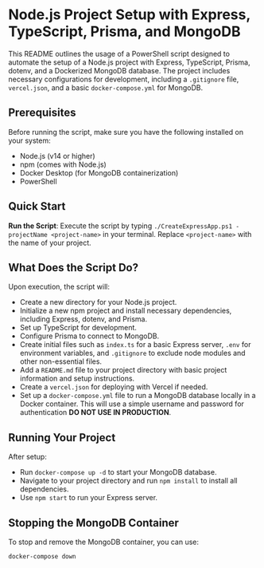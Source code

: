 # Node.js Project Setup with Express, TypeScript, Prisma, and MongoDB

This README outlines the usage of a PowerShell script designed to automate the setup of a Node.js project with Express, TypeScript, Prisma, dotenv, and a Dockerized MongoDB database. The project includes necessary configurations for development, including a `.gitignore` file, `vercel.json`, and a basic `docker-compose.yml` for MongoDB.

## Prerequisites

Before running the script, make sure you have the following installed on your system:
- Node.js (v14 or higher)
- npm (comes with Node.js)
- Docker Desktop (for MongoDB containerization)
- PowerShell

## Quick Start

**Run the Script**: Execute the script by typing `./CreateExpressApp.ps1 -projectName <project-name>` in your terminal. Replace `<project-name>` with the name of your project.

## What Does the Script Do?

Upon execution, the script will:
- Create a new directory for your Node.js project.
- Initialize a new npm project and install necessary dependencies, including Express, dotenv, and Prisma.
- Set up TypeScript for development.
- Configure Prisma to connect to MongoDB.
- Create initial files such as `index.ts` for a basic Express server, `.env` for environment variables, and `.gitignore` to exclude node modules and other non-essential files.
- Add a `README.md` file to your project directory with basic project information and setup instructions.
- Create a `vercel.json` for deploying with Vercel if needed.
- Set up a `docker-compose.yml` file to run a MongoDB database locally in a Docker container. This will use a simple username and password for authentication **DO NOT USE IN PRODUCTION**.

## Running Your Project

After setup:
- Run `docker-compose up -d` to start your MongoDB database.
- Navigate to your project directory and run `npm install` to install all dependencies.
- Use `npm start` to run your Express server.

## Stopping the MongoDB Container

To stop and remove the MongoDB container, you can use:
```bash
docker-compose down
